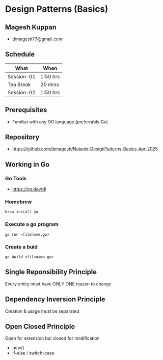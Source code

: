 # Design Patterns (Basics)

## Magesh Kuppan
- tkmagesh77@gmail.com

## Schedule
| What | When |
|----|----|
|Session-01| 1:50 hrs |
|Tea Break | 20 mins |
|Session-02| 1:50 hrs |

## Prerequisites
- Familiar with any OO language (preferrably Go)

## Repository
- https://github.com/tkmagesh/Nutanix-DesignPatterns-Basics-Apr-2025

## Working in Go

### Go Tools 
- https://go.dev/dl

### Homebrew
```shell
brew install go
```

### Execute a go program
```shell
go run <filename.go>
```
### Create a buid
```shell
go build <filename.go>
```


## Single Reponsibility Principle
Every entity must have ONLY ONE reason to change

## Dependency Inversion Principle
Creation & usage must be separated

## Open Closed Principle
Open for extension but closed for modification

- new()
- if-else / switch-case


